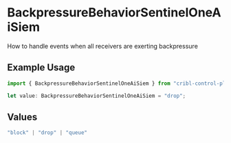 # BackpressureBehaviorSentinelOneAiSiem

How to handle events when all receivers are exerting backpressure

## Example Usage

```typescript
import { BackpressureBehaviorSentinelOneAiSiem } from "cribl-control-plane/models/operations";

let value: BackpressureBehaviorSentinelOneAiSiem = "drop";
```

## Values

```typescript
"block" | "drop" | "queue"
```